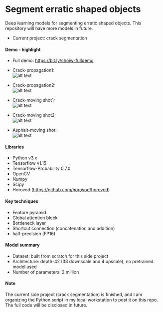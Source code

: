 # Segment erratic shaped objects
Deep learning models for segmenting erratic shaped objects. This repository will have more models in future.
* Current project: crack segmentation

#### Demo - highlight
* Full demo: https://bit.ly/choiw-fulldemo
* Crack-propagation1:  
![alt text](demo/crack_propagation1.gif)

* Crack-propagation2:  
![alt text](demo/crack_propagation2.gif)

* Crack-moving shot1:  
![alt text](demo/crack_moving_shot1.gif)

* Crack-moving shot2:  
![alt text](demo/crack_moving_shot2.gif)

* Asphalt-moving shot:  
![alt text](demo/asphalt_moving_shot.gif)

#### Libraries
* Python v3.x 
* Tensorflow v1.15
* Tensorflow-Probability 0.7.0  
* OpenCV
* Numpy
* Scipy
* Horovod (https://github.com/horovod/horovod)

#### Key techniques
* Feature pyramid
* Global attention block
* Bottleneck layer
* Shortcut connection (concatenation and addition)
* half-precision (FP16)

#### Model summary
* Dataset: built from scratch for this side project
* Architecture: depth-42 (38 downscale and 4 upscale), no pretrained model used 
* Number of parameters: 2 million

#### Note
The current side project (crack segmentation) is finished, and I am organizing the Python script in my local workstation to post it on this repo. The full code will be disclosed in future.
